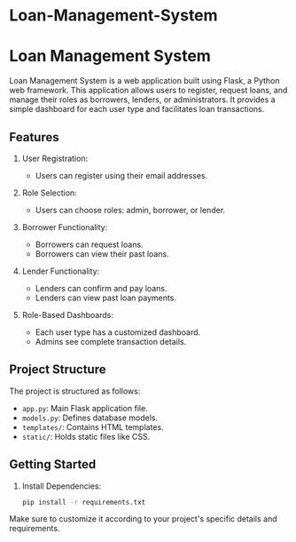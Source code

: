 # Loan-Management-System

# Loan Management System

Loan Management System is a web application built using Flask, a Python web framework. This application allows users to register, request loans, and manage their roles as borrowers, lenders, or administrators. It provides a simple dashboard for each user type and facilitates loan transactions.

## Features

1. User Registration:
   - Users can register using their email addresses.

2. Role Selection:
   - Users can choose roles: admin, borrower, or lender.

3. Borrower Functionality:
   - Borrowers can request loans.
   - Borrowers can view their past loans.

4. Lender Functionality:
   - Lenders can confirm and pay loans.
   - Lenders can view past loan payments.

5. Role-Based Dashboards:
   - Each user type has a customized dashboard.
   - Admins see complete transaction details.

## Project Structure

The project is structured as follows:

- `app.py`: Main Flask application file.
- `models.py`: Defines database models.
- `templates/`: Contains HTML templates.
- `static/`: Holds static files like CSS.

## Getting Started

1. Install Dependencies:
   ```bash
   pip install -r requirements.txt

Make sure to customize it according to your project's specific details and requirements.
